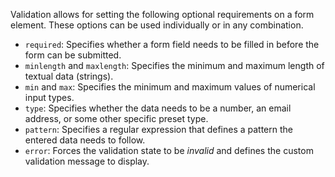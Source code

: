 Validation allows for setting the following optional requirements on a form element. These options can be used individually or in any combination.

- `required`: Specifies whether a form field needs to be filled in before the form can be submitted.
- `minlength` and `maxlength`: Specifies the minimum and maximum length of textual data (strings).
- `min` and `max`: Specifies the minimum and maximum values of numerical input types.
- `type`: Specifies whether the data needs to be a number, an email address, or some other specific preset type.
- `pattern`: Specifies a regular expression that defines a pattern the entered data needs to follow.
- `error`: Forces the validation state to be _invalid_ and defines the custom validation message to display.
